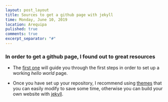 ```yaml
---
layout: post_layout
title: Sources to get a github page with jekyll
time: Monday, June 10, 2019
location: Arequipa
pulished: true
comments: true
excerpt_separator: "#"
---
```


### In order to get a github page, I found out to great resources 

* The [first one](https://pages.github.com/) will guide you through the first steps in order to set up a working *hello world* page.

* Once you have set up your repository, I recommend using [themes](https://jekyllthemes.io/) that you can easily modify to save some time, otherwise you can build your own website with [jekyll](https://jekyllrb.com/docs/).